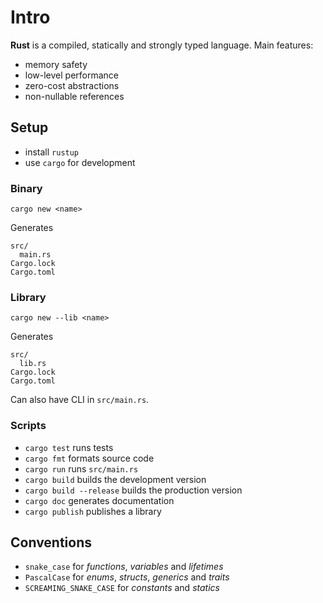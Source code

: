 # Intro

**Rust** is a compiled, statically and strongly typed language. Main features:
- memory safety
- low-level performance
- zero-cost abstractions
- non-nullable references

## Setup

* install `rustup`
* use `cargo` for development

### Binary

`cargo new <name>`

Generates
```
src/
  main.rs
Cargo.lock
Cargo.toml
```

### Library

`cargo new --lib <name>`

Generates
```
src/
  lib.rs
Cargo.lock
Cargo.toml
```

Can also have CLI in `src/main.rs`.

### Scripts

* `cargo test` runs tests
* `cargo fmt` formats source code
* `cargo run` runs `src/main.rs`
* `cargo build` builds the development version
* `cargo build --release` builds the production version
* `cargo doc` generates documentation
* `cargo publish` publishes a library

## Conventions

* `snake_case` for _functions_, _variables_ and _lifetimes_
* `PascalCase` for _enums_, _structs_, _generics_ and _traits_
* `SCREAMING_SNAKE_CASE` for _constants_ and _statics_
